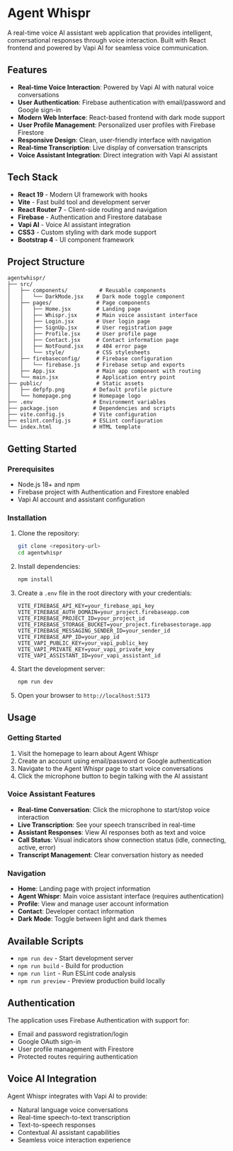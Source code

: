 # Agent Whispr

A real-time voice AI assistant web application that provides intelligent, conversational responses through voice interaction. Built with React frontend and powered by Vapi AI for seamless voice communication.

## Features

- **Real-time Voice Interaction**: Powered by Vapi AI with natural voice conversations
- **User Authentication**: Firebase authentication with email/password and Google sign-in
- **Modern Web Interface**: React-based frontend with dark mode support
- **User Profile Management**: Personalized user profiles with Firebase Firestore
- **Responsive Design**: Clean, user-friendly interface with navigation
- **Real-time Transcription**: Live display of conversation transcripts
- **Voice Assistant Integration**: Direct integration with Vapi AI assistant

## Tech Stack

- **React 19** - Modern UI framework with hooks
- **Vite** - Fast build tool and development server
- **React Router 7** - Client-side routing and navigation
- **Firebase** - Authentication and Firestore database
- **Vapi AI** - Voice AI assistant integration
- **CSS3** - Custom styling with dark mode support
- **Bootstrap 4** - UI component framework

## Project Structure

```
agentwhispr/
├── src/
│   ├── components/          # Reusable components
│   │   └── DarkMode.jsx    # Dark mode toggle component
│   ├── pages/              # Page components
│   │   ├── Home.jsx        # Landing page
│   │   ├── Whispr.jsx      # Main voice assistant interface
│   │   ├── Login.jsx       # User login page
│   │   ├── SignUp.jsx      # User registration page
│   │   ├── Profile.jsx     # User profile page
│   │   ├── Contact.jsx     # Contact information page
│   │   ├── NotFound.jsx    # 404 error page
│   │   └── style/          # CSS stylesheets
│   ├── firebaseconfig/     # Firebase configuration
│   │   └── firebase.js     # Firebase setup and exports
│   ├── App.jsx             # Main app component with routing
│   └── main.jsx            # Application entry point
├── public/                 # Static assets
│   ├── defpfp.png         # Default profile picture
│   └── homepage.png       # Homepage logo
├── .env                   # Environment variables
├── package.json           # Dependencies and scripts
├── vite.config.js         # Vite configuration
├── eslint.config.js       # ESLint configuration
└── index.html             # HTML template
```

## Getting Started

### Prerequisites

- Node.js 18+ and npm
- Firebase project with Authentication and Firestore enabled
- Vapi AI account and assistant configuration

### Installation

1. Clone the repository:
   ```bash
   git clone <repository-url>
   cd agentwhispr
   ```

2. Install dependencies:
   ```bash
   npm install
   ```

3. Create a `.env` file in the root directory with your credentials:
   ```env
   VITE_FIREBASE_API_KEY=your_firebase_api_key
   VITE_FIREBASE_AUTH_DOMAIN=your_project.firebaseapp.com
   VITE_FIREBASE_PROJECT_ID=your_project_id
   VITE_FIREBASE_STORAGE_BUCKET=your_project.firebasestorage.app
   VITE_FIREBASE_MESSAGING_SENDER_ID=your_sender_id
   VITE_FIREBASE_APP_ID=your_app_id
   VITE_VAPI_PUBLIC_KEY=your_vapi_public_key
   VITE_VAPI_PRIVATE_KEY=your_vapi_private_key
   VITE_VAPI_ASSISTANT_ID=your_vapi_assistant_id
   ```

4. Start the development server:
   ```bash
   npm run dev
   ```

5. Open your browser to `http://localhost:5173`

## Usage

### Getting Started
1. Visit the homepage to learn about Agent Whispr
2. Create an account using email/password or Google authentication
3. Navigate to the Agent Whispr page to start voice conversations
4. Click the microphone button to begin talking with the AI assistant

### Voice Assistant Features
- **Real-time Conversation**: Click the microphone to start/stop voice interaction
- **Live Transcription**: See your speech transcribed in real-time
- **Assistant Responses**: View AI responses both as text and voice
- **Call Status**: Visual indicators show connection status (idle, connecting, active, error)
- **Transcript Management**: Clear conversation history as needed

### Navigation
- **Home**: Landing page with project information
- **Agent Whispr**: Main voice assistant interface (requires authentication)
- **Profile**: View and manage user account information
- **Contact**: Developer contact information
- **Dark Mode**: Toggle between light and dark themes

## Available Scripts

- `npm run dev` - Start development server
- `npm run build` - Build for production
- `npm run lint` - Run ESLint code analysis
- `npm run preview` - Preview production build locally

## Authentication

The application uses Firebase Authentication with support for:
- Email and password registration/login
- Google OAuth sign-in
- User profile management with Firestore
- Protected routes requiring authentication

## Voice AI Integration

Agent Whispr integrates with Vapi AI to provide:
- Natural language voice conversations
- Real-time speech-to-text transcription
- Text-to-speech responses
- Contextual AI assistant capabilities
- Seamless voice interaction experience